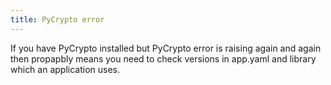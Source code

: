```yaml
---
title: PyCrypto error
---
```


If you have PyCrypto installed but PyCrypto error is raising again and again then propapbly means you need to check versions in app.yaml and library which an application uses.

